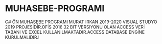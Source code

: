 # MUHASEBE-PROGRAMI
C# ÖN MUHASEBE PROGRAMI
MURAT IRKAN 2019-2020
VISUAL STUDYO 2019 PROJESİDİR.OFİS 2016 32 BIT VERSIYONU OLAN ACCESS VERİ TABANI VE EXCEL KULLANILMAKTADIR.ACCESS DATABASE ENGİNE KURULMALIDIR.!
